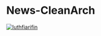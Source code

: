 # News-CleanArch

[![luthfiarifin](https://circleci.com/gh/luthfiarifin/News-CleanArch.svg?style=svg)](https://circleci.com/gh/luthfiarifin/News-CleanArch)
